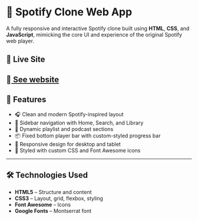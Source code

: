 
# 🎵 Spotify Clone Web App

A fully responsive and interactive Spotify clone built using **HTML**, **CSS**, and **JavaScript**, mimicking the core UI and experience of the original Spotify web player.

## 🚀 Live Site

🔗[ See website ](https://vikash308.github.io/spotify-clone/)
---

## 🚀 Features

- 🎧 Clean and modern Spotify-inspired layout
- 🎵 Sidebar navigation with Home, Search, and Library
- 📝 Dynamic playlist and podcast sections
- 📦 Fixed bottom player bar with custom-styled progress bar
- 📱 Responsive design for desktop and tablet
- 🎨 Styled with custom CSS and Font Awesome icons

---

## 🛠️ Technologies Used

- **HTML5** – Structure and content
- **CSS3** – Layout, grid, flexbox, styling
- **Font Awesome** – Icons
- **Google Fonts** – Montserrat font

